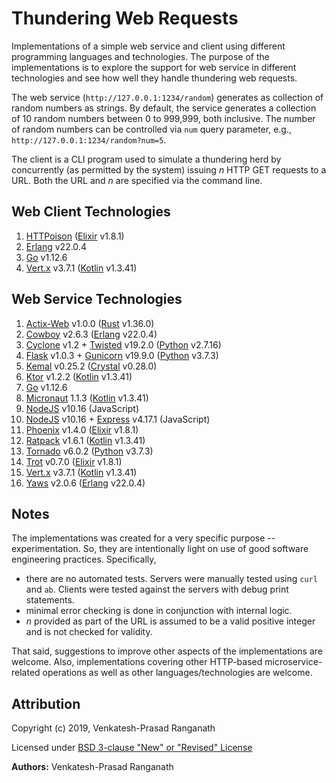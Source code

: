 # Thundering Web Requests

Implementations of a simple web service and client using different programming languages and technologies.  The purpose of the implementations is to explore the support for web service in different technologies and see how well they handle  thundering web requests.

The web service (`http://127.0.0.1:1234/random`) generates as collection of random numbers as strings.  By default, the service generates a collection of 10 random numbers between 0 to 999,999, both inclusive.  The number of random numbers can be controlled via `num` query parameter, e.g., `http://127.0.0.1:1234/random?num=5`.

The client is a CLI program used to simulate a thundering herd by concurrently (as permitted by the system) issuing *n* HTTP GET requests to a URL.  Both the URL and *n* are specified via the command line.


## Web Client Technologies

1.  [HTTPoison]() ([Elixir](http://www.elixir-lang.org/) v1.8.1)
2.  [Erlang](http://www.erlang.org/) v22.0.4
3.  [Go](https://golang.org/) v1.12.6
4.  [Vert.x](http://vertx.io) v3.7.1 ([Kotlin](http://kotlinlang.org) v1.3.41)


## Web Service Technologies

1.  [Actix-Web](https://actix.rs/) v1.0.0 ([Rust](http://rust-lang.org) v1.36.0)
2.  [Cowboy](http://ninenines.eu) v2.6.3 ([Erlang](http://erlang.org) v22.0.4)
3.  [Cyclone](http://cyclone.io) v1.2 + [Twisted](http://twistedmatrix.com/trac/) v19.2.0 ([Python](http://python.org) v2.7.16)
4.  [Flask](http://flask.pocoo.org) v1.0.3 + [Gunicorn](http://gunicorn.org/) v19.9.0 ([Python](http://python.org) v3.7.3)
5.  [Kemal](http://kemalcr.com) v0.25.2 ([Crystal](http://crystal-lang.org/) v0.28.0)
6.  [Ktor](http://ktor.io) v1.2.2 ([Kotlin](http://kotlinlang.org) v1.3.41)
7.  [Go](https://golang.org/) v1.12.6
8.  [Micronaut](http://micronaut.io) 1.1.3 ([Kotlin](http://kotlinlang.org) v1.3.41)
9.  [NodeJS](http://nodejs.org) v10.16 (JavaScript)
10.  [NodeJS](http://nodejs.org) v10.16 + [Express](http://expressjs.com) v4.17.1 (JavaScript)
11. [Phoenix](https://phoenixframework.orgt) v1.4.0 ([Elixir](http://www.elixir-lang.org/) v1.8.1)
12. [Ratpack](http://ratpack.io) v1.6.1 ([Kotlin](http://kotlinlang.org) v1.3.41)
13. [Tornado](http://www.tornadoweb.org) v6.0.2 ([Python](http://python.org) v3.7.3)
14. [Trot](https://github.com/hexedpackets/trot) v0.7.0 ([Elixir](http://www.elixir-lang.org/) v1.8.1)
15. [Vert.x](http://vertx.io) v3.7.1 ([Kotlin](http://kotlinlang.org) v1.3.41)
16. [Yaws](http://yaws.hyber.org/) v2.0.6 ([Erlang](http://erlang.org) v22.0.4)


## Notes

The implementations was created for a very specific purpose -- experimentation.  So, they are intentionally light on use of good software engineering practices.  Specifically,
-   there are no automated tests.  Servers were manually tested using `curl` and `ab`.  Clients were tested against the servers with debug print statements.
-   minimal error checking is done in conjunction with internal logic.
-   *n* provided as part of the URL is assumed to be a valid positive integer and is not checked for validity.

That said, suggestions to improve other aspects of the implementations are welcome.  Also, implementations covering other HTTP-based microservice-related operations as well as other languages/technologies are welcome.


## Attribution

Copyright (c) 2019, Venkatesh-Prasad Ranganath

Licensed under [BSD 3-clause "New" or "Revised" License](https://choosealicense.com/licenses/bsd-3-clause/)

**Authors:** Venkatesh-Prasad Ranganath

